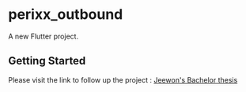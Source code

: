 # perixx_outbound

A new Flutter project.

## Getting Started

<!-- This project is a starting point for a Flutter application.

A few resources to get you started if this is your first Flutter project:

- [Lab: Write your first Flutter app](https://docs.flutter.dev/get-started/codelab)
- [Cookbook: Useful Flutter samples](https://docs.flutter.dev/cookbook)

For help getting started with Flutter development, view the
[online documentation](https://docs.flutter.dev/), which offers tutorials,
samples, guidance on mobile development, and a full API reference. -->

Please visit the link to follow up the project : [Jeewon's Bachelor thesis](https://drwldnjs521.github.io)
